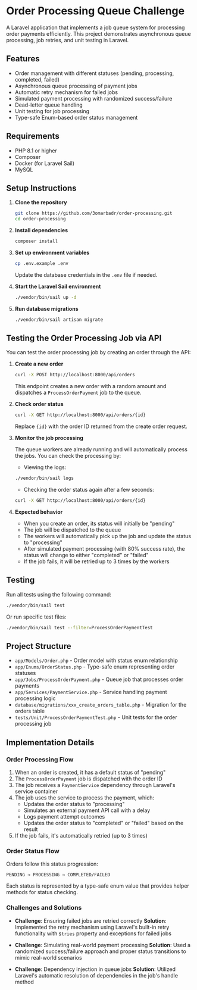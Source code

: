 # Order Processing Queue Challenge

A Laravel application that implements a job queue system for processing order payments efficiently. This project demonstrates asynchronous queue processing, job retries, and unit testing in Laravel.

## Features

- Order management with different statuses (pending, processing, completed, failed)
- Asynchronous queue processing of payment jobs
- Automatic retry mechanism for failed jobs
- Simulated payment processing with randomized success/failure
- Dead-letter queue handling
- Unit testing for job processing
- Type-safe Enum-based order status management

## Requirements

- PHP 8.1 or higher
- Composer
- Docker (for Laravel Sail)
- MySQL

## Setup Instructions

1. **Clone the repository**
   ```bash
   git clone https://github.com/3omarbadr/order-processing.git
   cd order-processing
   ```

2. **Install dependencies**
   ```bash
   composer install
   ```

3. **Set up environment variables**
   ```bash
   cp .env.example .env
   ```
   Update the database credentials in the `.env` file if needed.

4. **Start the Laravel Sail environment**
   ```bash
   ./vendor/bin/sail up -d
   ```

5. **Run database migrations**
   ```bash
   ./vendor/bin/sail artisan migrate
   ```

## Testing the Order Processing Job via API

You can test the order processing job by creating an order through the API:

1. **Create a new order**

   ```bash
   curl -X POST http://localhost:8000/api/orders
   ```

   This endpoint creates a new order with a random amount and dispatches a `ProcessOrderPayment` job to the queue.

2. **Check order status**

   ```bash
   curl -X GET http://localhost:8000/api/orders/{id}
   ```

   Replace `{id}` with the order ID returned from the create order request.

3. **Monitor the job processing**

   The queue workers are already running and will automatically process the jobs. You can check the processing by:
   
   - Viewing the logs:
   ```bash
   ./vendor/bin/sail logs
   ```
   
   - Checking the order status again after a few seconds:
   ```bash
   curl -X GET http://localhost:8000/api/orders/{id}
   ```

4. **Expected behavior**

   - When you create an order, its status will initially be "pending"
   - The job will be dispatched to the queue
   - The workers will automatically pick up the job and update the status to "processing"
   - After simulated payment processing (with 80% success rate), the status will change to either "completed" or "failed"
   - If the job fails, it will be retried up to 3 times by the workers

## Testing

Run all tests using the following command:

```bash
./vendor/bin/sail test
```

Or run specific test files:

```bash
./vendor/bin/sail test --filter=ProcessOrderPaymentTest
```

## Project Structure

- `app/Models/Order.php` - Order model with status enum relationship
- `app/Enums/OrderStatus.php` - Type-safe enum representing order statuses
- `app/Jobs/ProcessOrderPayment.php` - Queue job that processes order payments
- `app/Services/PaymentService.php` - Service handling payment processing logic
- `database/migrations/xxx_create_orders_table.php` - Migration for the orders table
- `tests/Unit/ProcessOrderPaymentTest.php` - Unit tests for the order processing job

## Implementation Details

### Order Processing Flow

1. When an order is created, it has a default status of "pending"
2. The `ProcessOrderPayment` job is dispatched with the order ID
3. The job receives a `PaymentService` dependency through Laravel's service container
4. The job uses the service to process the payment, which:
   - Updates the order status to "processing"
   - Simulates an external payment API call with a delay
   - Logs payment attempt outcomes
   - Updates the order status to "completed" or "failed" based on the result
5. If the job fails, it's automatically retried (up to 3 times)

### Order Status Flow

Orders follow this status progression:

```
PENDING → PROCESSING → COMPLETED/FAILED
```

Each status is represented by a type-safe enum value that provides helper methods for status checking.

### Challenges and Solutions

- **Challenge**: Ensuring failed jobs are retried correctly
  **Solution**: Implemented the retry mechanism using Laravel's built-in retry functionality with `$tries` property and exceptions for failed jobs

- **Challenge**: Simulating real-world payment processing
  **Solution**: Used a randomized success/failure approach and proper status transitions to mimic real-world scenarios

- **Challenge**: Dependency injection in queue jobs
  **Solution**: Utilized Laravel's automatic resolution of dependencies in the job's handle method

